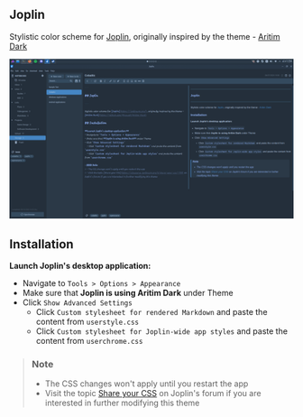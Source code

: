 
## Joplin

Stylistic color scheme for [Joplin](https://joplinapp.org/), originally inspired by the theme - [Aritim Dark](https://github.com/Mrcuve0/Aritim-Dark)

![](assets/joplin.png)

## Installation

**Launch Joplin's desktop application:**
- Navigate to `Tools > Options > Appearance`
- Make sure that **Joplin is using Aritim Dark** under Theme
- Click `Show Advanced Settings`
	- Click `Custom stylesheet for rendered Markdown` and paste the content from `userstyle.css`
	- Click `Custom stylesheet for Joplin-wide app styles` and paste the content from `userchrome.css`

> ### Note
> - The CSS changes won't apply until you restart the app
> - Visit the topic [Share your CSS](https://discourse.joplinapp.org/t/share-your-css/1730) on Joplin's forum if you are interested in further modifying this theme
